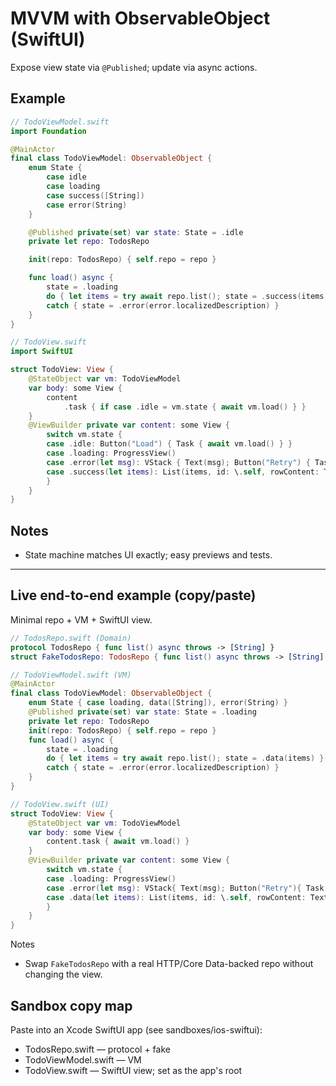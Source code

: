 # MVVM with ObservableObject (SwiftUI)

Expose view state via `@Published`; update via async actions.

## Example

```swift
// TodoViewModel.swift
import Foundation

@MainActor
final class TodoViewModel: ObservableObject {
    enum State {
        case idle
        case loading
        case success([String])
        case error(String)
    }

    @Published private(set) var state: State = .idle
    private let repo: TodosRepo

    init(repo: TodosRepo) { self.repo = repo }

    func load() async {
        state = .loading
        do { let items = try await repo.list(); state = .success(items) }
        catch { state = .error(error.localizedDescription) }
    }
}
```

```swift
// TodoView.swift
import SwiftUI

struct TodoView: View {
    @StateObject var vm: TodoViewModel
    var body: some View {
        content
            .task { if case .idle = vm.state { await vm.load() } }
    }
    @ViewBuilder private var content: some View {
        switch vm.state {
        case .idle: Button("Load") { Task { await vm.load() } }
        case .loading: ProgressView()
        case .error(let msg): VStack { Text(msg); Button("Retry") { Task { await vm.load() } } }
        case .success(let items): List(items, id: \.self, rowContent: Text.init)
        }
    }
}
```

## Notes

- State machine matches UI exactly; easy previews and tests.

---

## Live end-to-end example (copy/paste)

Minimal repo + VM + SwiftUI view.

```swift
// TodosRepo.swift (Domain)
protocol TodosRepo { func list() async throws -> [String] }
struct FakeTodosRepo: TodosRepo { func list() async throws -> [String] { ["Milk","Bread","Eggs"] } }
```

```swift
// TodoViewModel.swift (VM)
@MainActor
final class TodoViewModel: ObservableObject {
    enum State { case loading, data([String]), error(String) }
    @Published private(set) var state: State = .loading
    private let repo: TodosRepo
    init(repo: TodosRepo) { self.repo = repo }
    func load() async {
        state = .loading
        do { let items = try await repo.list(); state = .data(items) }
        catch { state = .error(error.localizedDescription) }
    }
}
```

```swift
// TodoView.swift (UI)
struct TodoView: View {
    @StateObject var vm: TodoViewModel
    var body: some View {
        content.task { await vm.load() }
    }
    @ViewBuilder private var content: some View {
        switch vm.state {
        case .loading: ProgressView()
        case .error(let msg): VStack{ Text(msg); Button("Retry"){ Task { await vm.load() } } }
        case .data(let items): List(items, id: \.self, rowContent: Text.init)
        }
    }
}
```

Notes

- Swap `FakeTodosRepo` with a real HTTP/Core Data-backed repo without changing the view.

## Sandbox copy map

Paste into an Xcode SwiftUI app (see sandboxes/ios-swiftui):

- TodosRepo.swift — protocol + fake
- TodoViewModel.swift — VM
- TodoView.swift — SwiftUI view; set as the app's root
